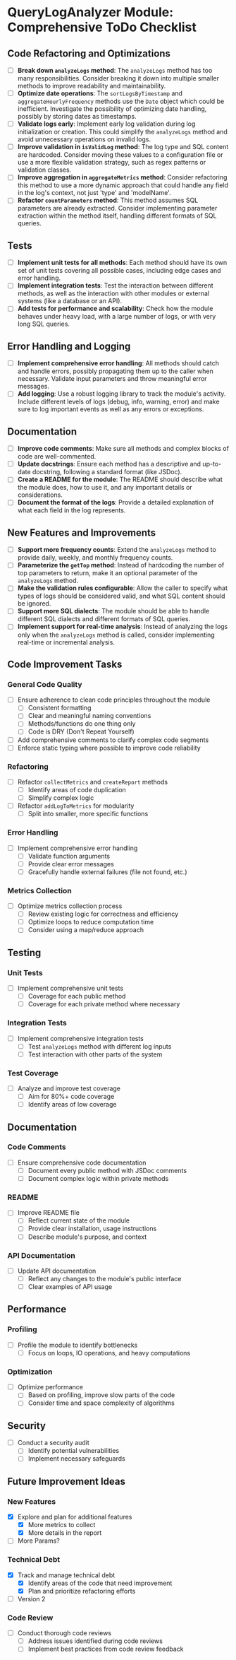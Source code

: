 # QueryLogAnalyzer Module: Comprehensive ToDo Checklist

## Code Refactoring and Optimizations

- [ ] **Break down `analyzeLogs` method**: The `analyzeLogs` method has too many responsibilities. Consider breaking it down into multiple smaller methods to improve readability and maintainability.
- [ ] **Optimize date operations**: The `sortLogsByTimestamp` and `aggregateHourlyFrequency` methods use the `Date` object which could be inefficient. Investigate the possibility of optimizing date handling, possibly by storing dates as timestamps.
- [ ] **Validate logs early**: Implement early log validation during log initialization or creation. This could simplify the `analyzeLogs` method and avoid unnecessary operations on invalid logs.
- [ ] **Improve validation in `isValidLog` method**: The log type and SQL content are hardcoded. Consider moving these values to a configuration file or use a more flexible validation strategy, such as regex patterns or validation classes.
- [ ] **Improve aggregation in `aggregateMetrics` method**: Consider refactoring this method to use a more dynamic approach that could handle any field in the log's context, not just 'type' and 'modelName'.
- [ ] **Refactor `countParameters` method**: This method assumes SQL parameters are already extracted. Consider implementing parameter extraction within the method itself, handling different formats of SQL queries.

## Tests

- [ ] **Implement unit tests for all methods**: Each method should have its own set of unit tests covering all possible cases, including edge cases and error handling.
- [ ] **Implement integration tests**: Test the interaction between different methods, as well as the interaction with other modules or external systems (like a database or an API).
- [ ] **Add tests for performance and scalability**: Check how the module behaves under heavy load, with a large number of logs, or with very long SQL queries.

## Error Handling and Logging

- [ ] **Implement comprehensive error handling**: All methods should catch and handle errors, possibly propagating them up to the caller when necessary. Validate input parameters and throw meaningful error messages.
- [ ] **Add logging**: Use a robust logging library to track the module's activity. Include different levels of logs (debug, info, warning, error) and make sure to log important events as well as any errors or exceptions.

## Documentation

- [ ] **Improve code comments**: Make sure all methods and complex blocks of code are well-commented.
- [ ] **Update docstrings**: Ensure each method has a descriptive and up-to-date docstring, following a standard format (like JSDoc).
- [ ] **Create a README for the module**: The README should describe what the module does, how to use it, and any important details or considerations.
- [ ] **Document the format of the logs**: Provide a detailed explanation of what each field in the log represents.

## New Features and Improvements

- [ ] **Support more frequency counts**: Extend the `analyzeLogs` method to provide daily, weekly, and monthly frequency counts.
- [ ] **Parameterize the `getTop` method**: Instead of hardcoding the number of top parameters to return, make it an optional parameter of the `analyzeLogs` method.
- [ ] **Make the validation rules configurable**: Allow the caller to specify what types of logs should be considered valid, and what SQL content should be ignored.
- [ ] **Support more SQL dialects**: The module should be able to handle different SQL dialects and different formats of SQL queries.
- [ ] **Implement support for real-time analysis**: Instead of analyzing the logs only when the `analyzeLogs` method is called, consider implementing real-time or incremental analysis.

## Code Improvement Tasks

### General Code Quality

- [ ] Ensure adherence to clean code principles throughout the module
  - [ ] Consistent formatting
  - [ ] Clear and meaningful naming conventions
  - [ ] Methods/functions do one thing only
  - [ ] Code is DRY (Don't Repeat Yourself)
- [ ] Add comprehensive comments to clarify complex code segments
- [ ] Enforce static typing where possible to improve code reliability

### Refactoring

- [ ] Refactor `collectMetrics` and `createReport` methods
  - [ ] Identify areas of code duplication
  - [ ] Simplify complex logic
- [ ] Refactor `addLogToMetrics` for modularity
  - [ ] Split into smaller, more specific functions

### Error Handling

- [ ] Implement comprehensive error handling
  - [ ] Validate function arguments
  - [ ] Provide clear error messages
  - [ ] Gracefully handle external failures (file not found, etc.)

### Metrics Collection

- [ ] Optimize metrics collection process
  - [ ] Review existing logic for correctness and efficiency
  - [ ] Optimize loops to reduce computation time
  - [ ] Consider using a map/reduce approach

## Testing

### Unit Tests

- [ ] Implement comprehensive unit tests
  - [ ] Coverage for each public method
  - [ ] Coverage for each private method where necessary

### Integration Tests

- [ ] Implement comprehensive integration tests
  - [ ] Test `analyzeLogs` method with different log inputs
  - [ ] Test interaction with other parts of the system

### Test Coverage

- [ ] Analyze and improve test coverage
  - [ ] Aim for 80%+ code coverage
  - [ ] Identify areas of low coverage

## Documentation

### Code Comments

- [ ] Ensure comprehensive code documentation
  - [ ] Document every public method with JSDoc comments
  - [ ] Document complex logic within private methods

### README

- [ ] Improve README file
  - [ ] Reflect current state of the module
  - [ ] Provide clear installation, usage instructions
  - [ ] Describe module's purpose, and context

### API Documentation

- [ ] Update API documentation
  - [ ] Reflect any changes to the module's public interface
  - [ ] Clear examples of API usage

## Performance

### Profiling

- [ ] Profile the module to identify bottlenecks
  - [ ] Focus on loops, IO operations, and heavy computations

### Optimization

- [ ] Optimize performance
  - [ ] Based on profiling, improve slow parts of the code
  - [ ] Consider time and space complexity of algorithms

## Security

- [ ] Conduct a security audit
  - [ ] Identify potential vulnerabilities
  - [ ] Implement necessary safeguards

## Future Improvement Ideas

### New Features

- [x] Explore and plan for additional features
  - [x] More metrics to collect
  - [x] More details in the report
- [ ] More Params?

### Technical Debt

- [x] Track and manage technical debt
  - [x] Identify areas of the code that need improvement
  - [x] Plan and prioritize refactoring efforts
- [ ] Version 2

### Code Review

- [ ] Conduct thorough code reviews
  - [ ] Address issues identified during code reviews
  - [ ] Implement best practices from code review feedback
